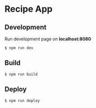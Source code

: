 # Recipe App


## Development

Run development page on **localhost:8080**

```
$ npm run dev
```

## Build

```
$ npm run build
```

## Deploy

```
$ npm run deploy
```

